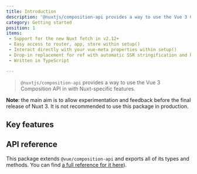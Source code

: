 ```yaml
---
title: Introduction
description: '@nuxtjs/composition-api provides a way to use the Vue 3 Composition API with Nuxt-specific features.'
category: Getting started
position: 1
items:
 - Support for the new Nuxt fetch in v2.12+
 - Easy access to router, app, store within setup()
 - Interact directly with your vue-meta properties within setup()
 - Drop-in replacement for ref with automatic SSR stringification and hydration (ssrRef)
 - Written in TypeScript

---
```


> `@nuxtjs/composition-api` provides a way to use the Vue 3 Composition API in with Nuxt-specific features.

**Note**: the main aim is to allow experimentation and feedback before the final release of Nuxt 3. It is not recommended to use this package in production.

## Key features

<list :items="items"></list>

## API reference

This package extends `@vue/composition-api` and exports all of its types and methods. You can find [a full reference for it here](https://v3.vuejs.org/api/composition-api.html)).
